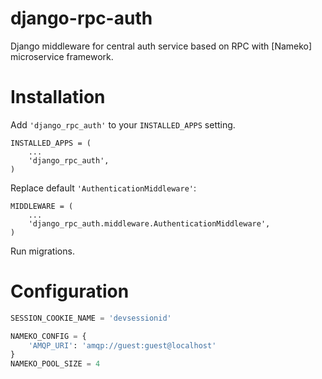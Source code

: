 # django-rpc-auth

Django middleware for central auth service based on RPC with [Nameko] microservice framework.

# Installation

Add `'django_rpc_auth'` to your `INSTALLED_APPS` setting.


    INSTALLED_APPS = (
        ...
        'django_rpc_auth',
    )

Replace default `'AuthenticationMiddleware'`:


    MIDDLEWARE = (
        ...
        'django_rpc_auth.middleware.AuthenticationMiddleware',
    )

Run migrations.

# Configuration

```python
SESSION_COOKIE_NAME = 'devsessionid'

NAMEKO_CONFIG = { 
    'AMQP_URI': 'amqp://guest:guest@localhost'
}  
NAMEKO_POOL_SIZE = 4
```
